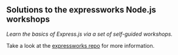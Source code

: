 Solutions to the expressworks Node.js workshops
-------
*Learn the basics of Express.js via a set of self-guided workshops.*

Take a look at the [expressworks repo](https://github.com/azat-co/expressworks) for more information.
